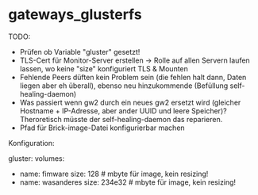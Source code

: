 # gateways_glusterfs

TODO:
- Prüfen ob Variable "gluster" gesetzt!
- TLS-Cert für Monitor-Server erstellen -> Rolle auf allen Servern laufen lassen, wo keine "size" konfiguriert TLS & Mounten
- Fehlende Peers düften kein Problem sein (die fehlen halt dann, Daten liegen aber eh überall), ebenso neu hinzukommende (Befüllung self-healing-daemon)
- Was passiert wenn gw2 durch ein neues gw2 ersetzt wird (gleicher Hostname + IP-Adresse, aber ander UUID und leere Speicher)? Theroretisch müsste der self-healing-daemon das reparieren.
- Pfad für Brick-image-Datei konfigurierbar machen

Konfiguration:

gluster:
  volumes:
  - name: fimware
    size: 128   # mbyte für image, kein resizing!
  - name: wasanderes
    size: 234e32   # mbyte für image, kein resizing!


